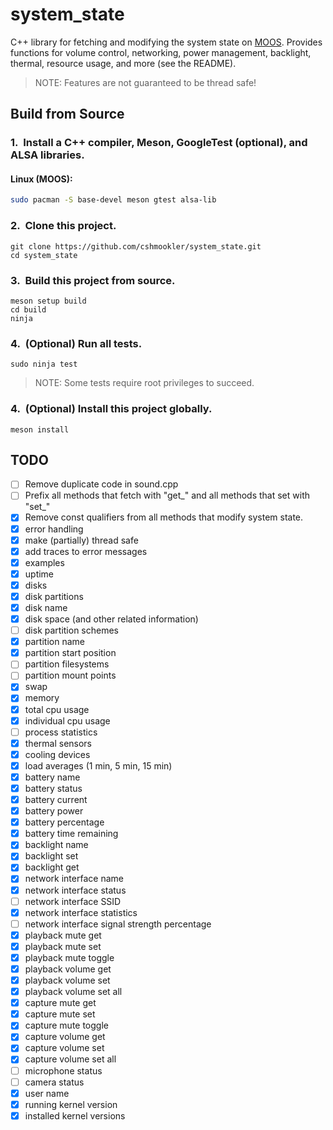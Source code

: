 # **system_state**

C++ library for fetching and modifying the system state on [MOOS](https://github.com/cshmookler/moos). Provides functions for volume control, networking, power management, backlight, thermal, resource usage, and more (see the README).

> NOTE: Features are not guaranteed to be thread safe!

## Build from Source

### 1.&nbsp; Install a C++ compiler, Meson, GoogleTest (optional), and ALSA libraries.

#### Linux (MOOS):

```bash
sudo pacman -S base-devel meson gtest alsa-lib
```

### 2.&nbsp; Clone this project.

```
git clone https://github.com/cshmookler/system_state.git
cd system_state
```

### 3.&nbsp; Build this project from source.

```
meson setup build
cd build
ninja
```

### 4.&nbsp; (Optional) Run all tests.

```
sudo ninja test
```

> NOTE: Some tests require root privileges to succeed.

### 4.&nbsp; (Optional) Install this project globally.

```
meson install
```

## **TODO**

- [ ] Remove duplicate code in sound.cpp
- [ ] Prefix all methods that fetch with "get_" and all methods that set with "set_"
- [X] Remove const qualifiers from all methods that modify system state.
- [X] error handling
- [X] make (partially) thread safe
- [X] add traces to error messages
- [X] examples
- [X] uptime
- [X] disks
- [X] disk partitions
- [X] disk name
- [X] disk space (and other related information)
- [ ] disk partition schemes
- [X] partition name
- [X] partition start position
- [ ] partition filesystems
- [ ] partition mount points
- [X] swap
- [X] memory
- [X] total cpu usage
- [X] individual cpu usage
- [ ] process statistics
- [X] thermal sensors
- [X] cooling devices
- [X] load averages (1 min, 5 min, 15 min)
- [X] battery name
- [X] battery status
- [X] battery current
- [X] battery power
- [X] battery percentage
- [X] battery time remaining
- [X] backlight name
- [X] backlight set
- [X] backlight get
- [X] network interface name
- [X] network interface status
- [ ] network interface SSID
- [X] network interface statistics
- [ ] network interface signal strength percentage
- [X] playback mute get
- [X] playback mute set
- [X] playback mute toggle
- [X] playback volume get
- [X] playback volume set
- [X] playback volume set all
- [X] capture mute get
- [X] capture mute set
- [X] capture mute toggle
- [X] capture volume get
- [X] capture volume set
- [X] capture volume set all
- [ ] microphone status
- [ ] camera status
- [X] user name
- [X] running kernel version
- [X] installed kernel versions
